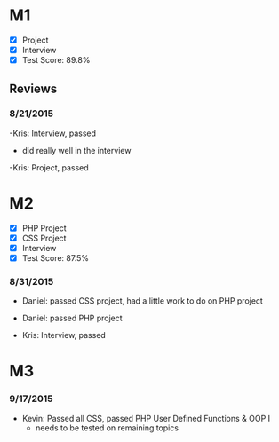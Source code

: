 # M1

- [x] Project
- [x] Interview
- [x] Test Score: 89.8%

## Reviews

### 8/21/2015
-Kris: Interview, passed 
  - did really well in the interview

-Kris: Project, passed

# M2
- [x] PHP Project
- [x] CSS Project
- [x] Interview
- [x] Test Score: 87.5%

### 8/31/2015
- Daniel: passed CSS project, had a little work to do on PHP project
- Daniel: passed PHP project

- Kris: Interview, passed

# M3

### 9/17/2015

- Kevin: Passed all CSS, passed PHP User Defined Functions & OOP I
  - needs to be tested on remaining topics
